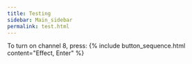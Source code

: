 ```yaml
---
title: Testing
sidebar: Main_sidebar
permalink: test.html
---
```


To turn on channel 8, press:
{% include button_sequence.html content="Effect, Enter" %}